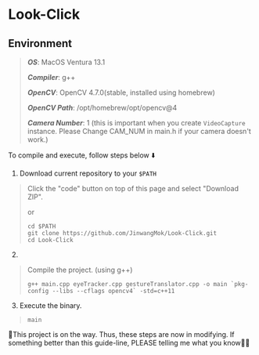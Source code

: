 # Look-Click

## Environment
> ***OS***: MacOS Ventura 13.1
>
> ***Compiler***: g++
>
> ***OpenCV***: OpenCV 4.7.0(stable, installed using homebrew)
>
> ***OpenCV Path***: /opt/homebrew/opt/opencv@4
>
> ***Camera Number***: 1 (this is important when you create `VideoCapture` instance. Please Change CAM_NUM in main.h if your camera doesn't work.)

To compile and execute, follow steps below ⬇️

1. Download current repository to your `$PATH`
> Click the "code" button on top of this page and select "Download ZIP".
>
> or
> 
> ```shell
> cd $PATH
> git clone https://github.com/JinwangMok/Look-Click.git
> cd Look-Click
> ```

2. 
> Compile the project. (using g++)
> 
> ```shell
> g++ main.cpp eyeTracker.cpp gestureTranslator.cpp -o main `pkg-config --libs --cflags opencv4` -std=c++11
> ```

3. Execute the binary.
> 
> ```shell
> main
> ```

🚨This project is on the way. Thus, these steps are now in modifying.
If something better than this guide-line, PLEASE telling me what you know🙏🏻